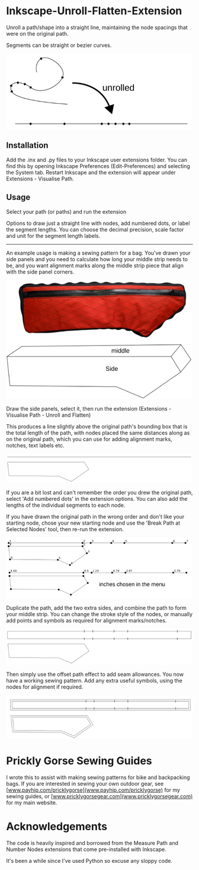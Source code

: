 # Inkscape-Unroll-Flatten-Extension

Unroll a path/shape into a straight line, maintaining the node spacings that were on the original path.

Segments can be straight or bezier curves.

![](images/summary.png)

## Installation

Add the .inx and .py files to your Inkscape user extensions folder. You can find this by opening Inkscape Preferences (Edit-Preferences) and selecting the System tab. Restart Inkscape and the extension will appear under Extensions - Visualise Path.

## Usage

Select your path (or paths) and run the extension

Options to draw just a straight line with nodes, add numbered dots, or label the segment lengths. You can choose the decimal precision, scale factor and unit for the segment length labels.

------------------------------------------------------------------------

An example usage is making a sewing pattern for a bag. You've drawn your side panels and you need to calculate how long your middle strip needs to be, and you want alignment marks along the middle strip piece that align with the side panel corners.

![](images/bag.png)

Draw the side panels, select it, then run the extension (Extensions - Visualise Path - Unroll and Flatten)

This produces a line slightly above the original path's bounding box that is the total length of the path, with nodes placed the same distances along as on the original path, which you can use for adding alignment marks, notches, text labels etc.

![](images/unrolled.png)

If you are a bit lost and can't remember the order you drew the original path, select 'Add numbered dots' in the extension options. You can also add the lengths of the individual segments to each node.

If you have drawn the original path in the wrong order and don't like your starting node, chose your new starting node and use the 'Break Path at Selected Nodes' tool, then re-run the extension.

![](images/numbered.png)

Duplicate the path, add the two extra sides, and combine the path to form your middle strip. You can change the stroke style of the nodes, or manually add points and symbols as required for alignment marks/notches.

![](images/unrolled_strip.png)

Then simply use the offset path effect to add seam allowances. You now have a working sewing pattern. Add any extra useful symbols, using the nodes for alignment if required.

![](images/offset.png)

# Prickly Gorse Sewing Guides

I wrote this to assist with making sewing patterns for bike and backpacking bags. If you are interested in sewing your own outdoor gear, see [www.payhip.com/pricklygorse](www.payhip.com/pricklygorse) for my sewing guides, or [www.pricklygorsegear.com](www.pricklygorsegear.com) for my main website.

# Acknowledgements

The code is heavily inspired and borrowed from the Measure Path and Number Nodes extensions that come pre-installed with Inkscape.

It's been a while since I've used Python so excuse any sloppy code.

